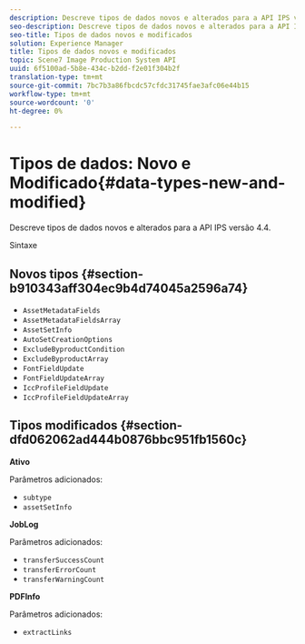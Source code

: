 ```yaml
---
description: Descreve tipos de dados novos e alterados para a API IPS versão 4.4.
seo-description: Descreve tipos de dados novos e alterados para a API IPS versão 4.4.
seo-title: Tipos de dados novos e modificados
solution: Experience Manager
title: Tipos de dados novos e modificados
topic: Scene7 Image Production System API
uuid: 6f5100ad-5b8e-434c-b2dd-f2e01f304b2f
translation-type: tm+mt
source-git-commit: 7bc7b3a86fbcdc57cfdc31745fae3afc06e44b15
workflow-type: tm+mt
source-wordcount: '0'
ht-degree: 0%

---
```



# Tipos de dados: Novo e Modificado{#data-types-new-and-modified}

Descreve tipos de dados novos e alterados para a API IPS versão 4.4.

Sintaxe

## Novos tipos {#section-b910343aff304ec9b4d74045a2596a74}

* `AssetMetadataFields`
* `AssetMetadataFieldsArray`
* `AssetSetInfo`
* `AutoSetCreationOptions`
* `ExcludeByproductCondition`
* `ExcludeByproductArray`
* `FontFieldUpdate`
* `FontFieldUpdateArray`
* `IccProfileFieldUpdate`
* `IccProfileFieldUpdateArray`

## Tipos modificados {#section-dfd062062ad444b0876bbc951fb1560c}

**Ativo**

Parâmetros adicionados:

* `subtype`
* `assetSetInfo`

**JobLog**

Parâmetros adicionados:

* `transferSuccessCount`
* `transferErrorCount`
* `transferWarningCount`

**PDFInfo**

Parâmetros adicionados:

* `extractLinks`

